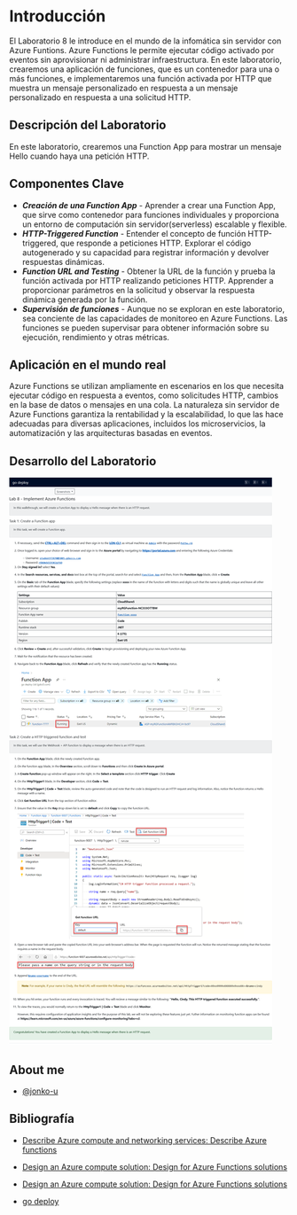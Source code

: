 # Introducción
El Laboratorio 8 le introduce en el mundo de la infomática sin servidor con Azure Funtions. Azure Functions le permite ejecutar código activado por eventos sin aprovisionar ni administrar infraestructura. En este laboratorio, crearemos una aplicación de funciones, que es un contenedor para una o más funciones, e implementaremos una función activada por HTTP que muestra un mensaje personalizado en respuesta a un mensaje personalizado en respuesta a una solicitud HTTP.

## Descripción del Laboratorio
En este laboratorio, crearemos una Function App para mostrar un mensaje Hello cuando haya una petición HTTP.

## Componentes Clave
- ***Creación de una Function App*** - Aprender a crear una Function App, que sirve como contenedor para funciones individuales y proporciona un entorno de computación sin servidor(serverless) escalable y flexible.
- ***HTTP-Triggered Function*** - Entender el concepto de función HTTP-triggered, que responde a peticiones HTTP. Explorar el código autogenerado y su capacidad para registrar información y devolver respuestas dinámicas.
- ***Function URL and Testing*** - Obtener la URL de la función y prueba la función activada por HTTP realizando peticiones HTTP. Apprender a proporcionar parámetros en la solicitud y observar la respuesta dinámica generada por la función.
- ***Supervisión de funciones*** - Aunque no se exploran en este laboratorio, sea conciente de las capacidades de monitoreo en Azure Functions. Las funciones se pueden supervisar para obtener información sobre su ejecución, rendimiento y otras métricas.

## Aplicación en el mundo real
Azure Functions se utilizan ampliamente en escenarios en los que necesita ejecutar código en respuesta a eventos, como solicitudes HTTP, cambios en la base de datos o mensajes en una cola. La naturaleza sin servidor de Azure Functions garantiza la rentabilidad y la escalabilidad, lo que las hace adecuadas para diversas aplicaciones, incluidos los microservicios, la automatización y las arquitecturas basadas en eventos.

## Desarrollo del Laboratorio
![Logo](/AZ-900-Microsoft%20Azure%20Fundamentals/Lab%208%20Implement%20Azure%20Functions/Lab8.png)


## About me
- [@jonko-u](https://github.com/jonko-u)

## Bibliografía
- [Describe Azure compute and networking services: Describe Azure functions ](https://learn.microsoft.com/en-gb/training/modules/describe-azure-compute-networking-services/6-functions?WT.mc_id=ilt_partner_webpage_wwl&ocid=4704327)

- [Design an Azure compute solution: Design for Azure Functions solutions ](https://learn.microsoft.com/en-gb/training/modules/design-compute-solution/8-design-for-azure-functions-solutions?WT.mc_id=ilt_partner_webpage_wwl&ocid=4704327)

- [Design an Azure compute solution: Design for Azure Functions solutions ](https://learn.microsoft.com/en-gb/training/modules/explore-azure-functions/2-azure-functions-overview?WT.mc_id=ilt_partner_webpage_wwl&ocid=4704327)

- [go deploy](https://lms.godeploy.it/)
